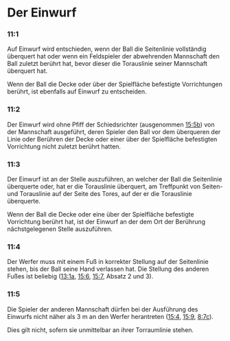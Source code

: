 # Der Einwurf

### 11:1 
Auf Einwurf wird entschieden, wenn der Ball die Seitenlinie vollständig überquert hat oder wenn ein Feldspieler der 
abwehrenden Mannschaft den Ball zuletzt berührt hat, bevor dieser die Torauslinie seiner Mannschaft überquert hat.

Wenn der Ball die Decke oder über der Spielfläche befestigte Vorrichtungen berührt, ist ebenfalls auf Einwurf zu 
entscheiden.

### 11:2 
Der Einwurf wird ohne Pfiff der Schiedsrichter (ausgenommen [15:5b](#15:5)) von der Mannschaft ausgeführt, deren Spieler 
den Ball vor dem überqueren der Linie oder Berühren der Decke oder einer über der Spielfläche befestigten Vorrichtung 
nicht zuletzt berührt hatten.

### 11:3 
Der Einwurf ist an der Stelle auszuführen, an welcher der Ball die Seitenlinie überquerte oder, hat er die Torauslinie 
überquert, am Treffpunkt von Seiten- und Torauslinie auf der Seite des Tores, auf der er die Torauslinie überquerte.

Wenn der Ball die Decke oder eine über der Spielfläche befestigte Vorrichtung berührt hat, ist der Einwurf an der dem 
Ort der Berührung nächstgelegenen Stelle auszuführen.

### 11:4 
Der Werfer muss mit einem Fuß in korrekter Stellung auf der Seitenlinie stehen, bis der Ball seine Hand 
verlassen hat. Die Stellung des anderen Fußes ist beliebig ([13:1a](#13:1), [15:6](#15:6), [15:7](#15:7), Absatz 2 
und 3).

### 11:5 
Die Spieler der anderen Mannschaft dürfen bei der Ausführung des Einwurfs nicht näher als 3 m an den Werfer herantreten 
([15:4](#15:4), [15:9](#15:9), [8:7c](#8:7)).

Dies gilt nicht, sofern sie unmittelbar an ihrer Torraumlinie stehen.
